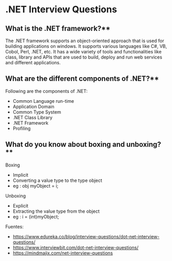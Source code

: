 # .NET Interview Questions

## What is the .NET framework?**

The .NET framework supports an object-oriented approach that is used for building applications on windows. It supports various languages like C#, VB, Cobol, Perl, .NET, etc. It has a wide variety of tools and functionalities like class, library and APIs that are used to build, deploy and run web services and different applications.

## What are the different components of .NET?**

Following are the components of .NET:
* Common Language run-time
* Application Domain
* Common Type System
* .NET Class Library
* .NET Framework
* Profiling

## What do you know about boxing and unboxing?**

Boxing
* Implicit
* Converting a value type to the type object
* eg : obj myObject = i;

Unboxing
* Explicit
* Extracting the value type from the object
* eg : i = (int)myObject;

Fuentes:

- https://www.edureka.co/blog/interview-questions/dot-net-interview-questions/
- https://www.interviewbit.com/dot-net-interview-questions/
- https://mindmajix.com/net-interview-questions

